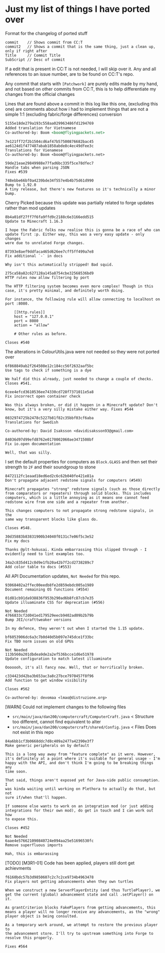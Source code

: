 # Just my list of things I have ported over

Format for the changelog of ported stuff
```
commit    // Shows commit from CC:T
commit2   // Shows a commit that is the same thing, just a clean up, only if right after
Title     // Commit Title
SubScript // Desc of commit
```

If a edit that is present in CC:T is not needed, I will skip over it.
Any and all references to an issue number, are to be found on CC:T's repo. 

Any commit that starts with `[Patchwork]` are purely edits made by my hand, and not based on other commits from CC:T, this is to help differentiate my changes from the official changes

Lines that are found above a commit in this log like this one, (excluding this one) are comments about how i had to implement things that are not a simple 1:1 (excluding fabric/forge differences) conversion

```md
5155e18de279a193c558aa029963486fd1294769
Added translation for Vietnamese
Co-authored-by: Boom <boom@flyingpackets.net>
```

```
7e121ff72f2b1504cd6af47b57500876682bac45
ae6124d1f477487abab1858abde8c4ec49dfee3c
Translations for Vienamese
Co-authored-by: Boom <boom@flyingpackets.net>
```

```
59de21eae29849988e77fad6bc335f5ce78dfec7
Handle tabs when parsing JSON
Fixes #539
```

```
748ebbe66bf0a4239bde34f557e4b4b75d61d990
Bump to 1.92.0
A tiny release, but there's new features so it's technically a minor
bump.
```

Cherry Picked because this update was partially related to forge updates rather than mod updates
```
8b4a01df27ff7f6fa9ffd9c2188c6e3166edd515
Update to Minecraft 1.16.3

I hope the Fabric folks now realise this is gonna be a race of who can
update first :p. Either way, this was a very easy update - only changes
were due to unrelated Forge changes.
```

```
87393e8aef9ddfaca465d626ee7cff5ff499a7e8
Fix additional `-` in docs

Why isn't this automatically stripped! Bad squid.
```

```
275ca58a82c627128a145a8754cbe32568536bd9
HTTP rules now allow filtering by port

The HTTP filtering system becomes even more complex! Though in this
case, it's pretty minimal, and definitely worth doing.

For instance, the following rule will allow connecting to localhost on
port :8080.

    [[http.rules]]
    host = "127.0.0.1"
    port = 8080
    action = "allow"

    # Other rules as before.

Closes #540
```

The alterations in ColourUtils.java were not needed so they were not ported over
```
6f868849ab2f264508e12c184cc56f2632aaf5bc
Use tags to check if something is a dye

We half did this already, just needed to change a couple of checks.
Closes #541.
```

```
6cee4efcd3610536ee74330cd728f7371011e5a8
Fix incorrect open container check

Was this always broken, or did it happen in a Minecraft update? Don't
know, but it's a very silly mistake either way. Fixes #544
```

```
0832974725b2478c5227b81f82c35bbf03cf6aba
Translations for Swedish

Co-authored-by: David Isaksson <davidisaksson93@gmail.com>
```

```
84036d97d99efd8762e0170002060ae3471508bf
Fix io.open documentation

Well, that was silly.
```

I set the default properties for computers as `Block.GLASS` and then set their strength to `2F` and their soundgroup to stone
```
8472112fc1eaad18ed6ed2c6c62b040fe421e81a
Don't propagate adjacent redstone signals for computers (#549)

Minecraft propagates "strong" redstone signals (such as those directly
from comparators or repeaters) through solid blocks. This includes
computers, which is a little annoying as it means one cannot feed
redstone wire from one side and a repeater from another.

This changes computers to not propagate strong redstone signals, in the
same way transparent blocks like glass do.

Closes #548.
```

```
30d35883b83831900b34040f0131c7e06f5c3e52
Fix my docs

Thanks @plt-hokusai. Kinda embarrassing this slipped through - I
evidently need to lint examples too.
```

```
34a2c835d412c0d9e1fb20a42b7f2cd2738289c7
Add color table to docs (#553)
```

All API Documentation updates, 
`Not Needed` for this repo.
``` 
93068402a2ffec00eedb8fe2d859ebdc005a1989
Document remaining OS functions (#554)

01d81cb91da938836f953b290ad6b8fc87cb7e35
Update illuaminate CSS for deprecation (#556)
```

``` 
Not Needed
4766833cf2d041ed179529eecb9402ad09b2b79b
Bump JEI/crafttweaker versions

In my defence, they weren't out when I started the 1.15 update.
```

``` 
bf6053906dc6a3c7b0d40d5b097e745dce1f33bc
Fix TBO norm issues on old GPUs
```

``` 
Not Needed
113b560a201dbdea9de2a2ef536bcce1d6e51978
Update configuration to match latest illuaminate

Ooooooh, it's all fancy now. Well, that or horrifically broken.
```

```
c334423d42ba3b653ac3a8c27bce7970457f8f96
Add function to get window visibility

Closes #562

Co-authored-by: devomaa <lmao@distruzione.org>
```

[WARN] Could not implement changes to the following files
* `src/main/java/dan200/computercraft/ComputerCraft.java` < Structure too different, cannot find equivalent to alter
* `src/main/java/dan200/computercraft/shared/Config.java` < Files Does not exist in this repo
```
84a6bb1cf3b0668ddc7d8c409a2477a42390e3f7
Make generic peripherals on by default

This is a long way away from "feature complete" as it were. However,
it's definitely at a point where it's suitable for general usage - I'm
happy with the API, and don't think I'm going to be breaking things any
time soon.

That said, things aren't exposed yet for Java-side public consumption. I
was kinda waiting until working on Plethora to actually do that, but not
sure if/when that'll happen.

If someone else wants to work on an integration mod (or just adding
integrations for their own mod), do get in touch and I can work out how
to expose this.

Closes #452
```

``` 
Not Needed
6aae4e576621090840724e094aa25e51696530fc
Remove superfluous imports

Hah, this is embarassing
```

[TODO] [M3R1-01] Code has been applied, players still dont get achievments
``` 
f6160bdc57b3d9850607c2c7c2ce9734b4963478
Fix players not getting advancements when they own turtles

When we construct a new ServerPlayerEntity (and thus TurtlePlayer), we
get the current (global) advancement state and call .setPlayer() on it.

As grantCriterion blocks FakePlayers from getting advancements, this
means a player will no longer receive any advancements, as the "wrong"
player object is being consulted.

As a temporary work around, we attempt to restore the previous player to
the advancement store. I'll try to upstream something into Forge to
resolve this properly.

Fixes #564
```

